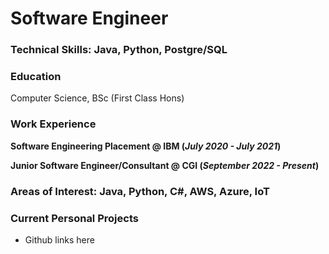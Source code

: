 # Software Engineer

### Technical Skills: Java, Python, Postgre/SQL

### Education

Computer Science, BSc (First Class Hons)

### Work Experience

**Software Engineering Placement @ IBM (_July 2020 - July 2021_)**

**Junior Software Engineer/Consultant @ CGI (_September 2022 - Present_)** 

### Areas of Interest: Java, Python, C#, AWS, Azure, IoT

### Current Personal Projects

- Github links here






